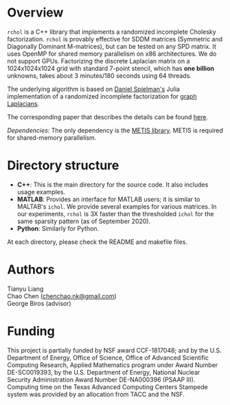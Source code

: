 # Overview
`rchol` is a  C++ library that implements a randomized incomplete Cholesky factorization. `rchol` is provably effective for SDDM matrices (Symmetric and Diagonally Dominant M-matrices), but can be tested on any SPD matrix. It uses OpenMP for shared memory parallelism on x86 architectures. We do not support GPUs. 
Factorizing the discrete Laplacian matrix on a 1024x1024x1024 grid with standard 7-point stencil, which has **one billion** unknowns, takes about 3 minutes/180 seconds using 64 threads. 

The underlying algorithm is based on  [Daniel Spielman's](http://www.cs.yale.edu/homes/spielman/) Julia implementation of a randomized incomplete factorization for  [graph Laplacians](https://github.com/danspielman/Laplacians.jl/blob/master/docs/src/usingSolvers.md#sampling-solvers-of-kyng-and-sachdeva). 

The corresponding paper that describes the details can be found [here](https://arxiv.org/abs/2011.07769). 

*Dependencies:*  The only dependency is the [METIS library](http://glaros.dtc.umn.edu/gkhome/metis/metis/overview).  METIS is required for shared-memory parallelism. 

# Directory structure

* **C++**: This is the main directory for the source code. It also includes usage examples. 
* **MATLAB**: Provides an interface for MATLAB users; it is similar to MALTAB's `ichol`. We provide several examples for various matrices. In our experiments, `rchol` is 3X faster than the thresholded `ichol` for the same sparsity pattern (as of September 2020). 
* **Python**: Similarly for Python.

At each directory, please check the README and makefile files.

# Authors
Tianyu Liang  
Chao Chen (chenchao.nk@gmail.com)  
George Biros (advisor)  

# Funding
This project is partially funded by NSF award CCF-1817048; and  by the U.S. Department of Energy, Office of Science, Office of Advanced Scientific Computing Research, Applied Mathematics program under Award Number DE-SC0019393, by the U.S. Department of Energy, National Nuclear Security Administration Award Number DE-NA000396 (PSAAP III).  Computing time on the Texas Advanced Computing Centers Stampede system was provided by an allocation from TACC and the NSF. 








